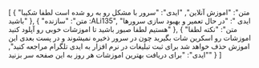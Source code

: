 [
  {
    "متن": "اموزش آنلاین",
    "ایدی": "سرور با مشکل رو به رو شده است لطفا شکیبا باشید"
  },
  {
    "متن": "سازنده :ALi135",
    "ایدی ": "در حال تعمیر و بهبود سازی سرورها هستیم لطفا صبور باشید تا اموزشات خوبی رو آپلود کنید"
  },
  {
    "متن": "نکته لطفا اموزشات رو اسکرین شات بگیرید چون در سرور ذخیره نمیشوند و در پست بعدی این اموزش حذف خواهد شد 
برای ثبت تبلیغات در نرم افزار به ایدی تلگرام مراجعه کنید",
    "ایدی": "برای دریافت بهترین اموزشات هر روز به این صفحه سر بزنید"
  }
]
